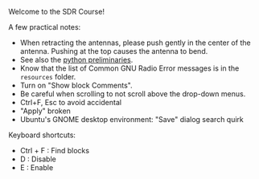 Welcome to the SDR Course!

A few practical notes:

- When retracting the antennas, please push gently in the center of the antenna. Pushing at the top causes the antenna to bend.
- See also the [python preliminaries](https://github.com/python-can-define-radio/python-course/blob/main/classroom_activities/ex_0_preliminaries.md).
- Know that the list of Common GNU Radio Error messages is in the `resources` folder.
- Turn on "Show block Comments".
- Be careful when scrolling to not scroll above the drop-down menus.
- Ctrl+F, Esc to avoid accidental
- "Apply" broken
- Ubuntu's GNOME desktop environment: "Save" dialog search quirk

Keyboard shortcuts:

- Ctrl + F : Find blocks
- D : Disable
- E : Enable
